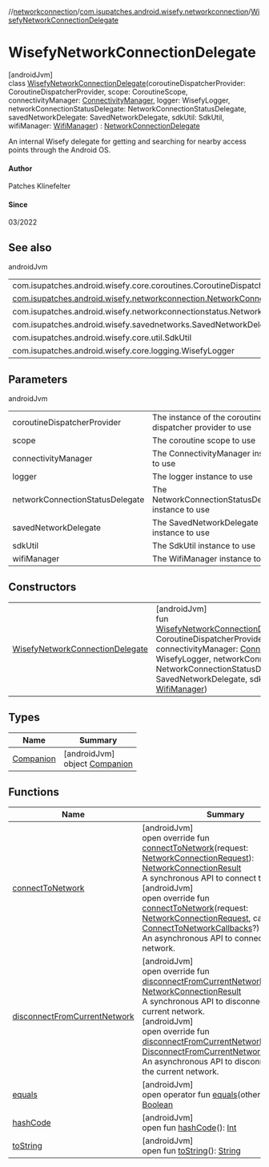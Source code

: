 //[networkconnection](../../../index.md)/[com.isupatches.android.wisefy.networkconnection](../index.md)/[WisefyNetworkConnectionDelegate](index.md)

# WisefyNetworkConnectionDelegate

[androidJvm]\
class [WisefyNetworkConnectionDelegate](index.md)(coroutineDispatcherProvider: CoroutineDispatcherProvider, scope: CoroutineScope, connectivityManager: [ConnectivityManager](https://developer.android.com/reference/kotlin/android/net/ConnectivityManager.html), logger: WisefyLogger, networkConnectionStatusDelegate: NetworkConnectionStatusDelegate, savedNetworkDelegate: SavedNetworkDelegate, sdkUtil: SdkUtil, wifiManager: [WifiManager](https://developer.android.com/reference/kotlin/android/net/wifi/WifiManager.html)) : [NetworkConnectionDelegate](../-network-connection-delegate/index.md)

An internal Wisefy delegate for getting and searching for nearby access points through the Android OS.

#### Author

Patches Klinefelter

#### Since

03/2022

## See also

androidJvm

| | |
|---|---|
| com.isupatches.android.wisefy.core.coroutines.CoroutineDispatcherProvider |  |
| [com.isupatches.android.wisefy.networkconnection.NetworkConnectionDelegate](../-network-connection-delegate/index.md) |  |
| com.isupatches.android.wisefy.networkconnectionstatus.NetworkConnectionStatusDelegate |  |
| com.isupatches.android.wisefy.savednetworks.SavedNetworkDelegate |  |
| com.isupatches.android.wisefy.core.util.SdkUtil |  |
| com.isupatches.android.wisefy.core.logging.WisefyLogger |  |

## Parameters

androidJvm

| | |
|---|---|
| coroutineDispatcherProvider | The instance of the coroutine dispatcher provider to use |
| scope | The coroutine scope to use |
| connectivityManager | The ConnectivityManager instance to use |
| logger | The logger instance to use |
| networkConnectionStatusDelegate | The NetworkConnectionStatusDelegate instance to use |
| savedNetworkDelegate | The SavedNetworkDelegate instance to use |
| sdkUtil | The SdkUtil instance to use |
| wifiManager | The WifiManager instance to use |

## Constructors

| | |
|---|---|
| [WisefyNetworkConnectionDelegate](-wisefy-network-connection-delegate.md) | [androidJvm]<br>fun [WisefyNetworkConnectionDelegate](-wisefy-network-connection-delegate.md)(coroutineDispatcherProvider: CoroutineDispatcherProvider, scope: CoroutineScope, connectivityManager: [ConnectivityManager](https://developer.android.com/reference/kotlin/android/net/ConnectivityManager.html), logger: WisefyLogger, networkConnectionStatusDelegate: NetworkConnectionStatusDelegate, savedNetworkDelegate: SavedNetworkDelegate, sdkUtil: SdkUtil, wifiManager: [WifiManager](https://developer.android.com/reference/kotlin/android/net/wifi/WifiManager.html)) |

## Types

| Name | Summary |
|---|---|
| [Companion](-companion/index.md) | [androidJvm]<br>object [Companion](-companion/index.md) |

## Functions

| Name | Summary |
|---|---|
| [connectToNetwork](connect-to-network.md) | [androidJvm]<br>open override fun [connectToNetwork](connect-to-network.md)(request: [NetworkConnectionRequest](../../com.isupatches.android.wisefy.networkconnection.entities/-network-connection-request/index.md)): [NetworkConnectionResult](../../com.isupatches.android.wisefy.networkconnection.entities/-network-connection-result/index.md)<br>A synchronous API to connect to a network.<br>[androidJvm]<br>open override fun [connectToNetwork](connect-to-network.md)(request: [NetworkConnectionRequest](../../com.isupatches.android.wisefy.networkconnection.entities/-network-connection-request/index.md), callbacks: [ConnectToNetworkCallbacks](../../com.isupatches.android.wisefy.networkconnection.callbacks/-connect-to-network-callbacks/index.md)?)<br>An asynchronous API to connect to a network. |
| [disconnectFromCurrentNetwork](disconnect-from-current-network.md) | [androidJvm]<br>open override fun [disconnectFromCurrentNetwork](disconnect-from-current-network.md)(): [NetworkConnectionResult](../../com.isupatches.android.wisefy.networkconnection.entities/-network-connection-result/index.md)<br>A synchronous API to disconnect from the current network.<br>[androidJvm]<br>open override fun [disconnectFromCurrentNetwork](disconnect-from-current-network.md)(callbacks: [DisconnectFromCurrentNetworkCallbacks](../../com.isupatches.android.wisefy.networkconnection.callbacks/-disconnect-from-current-network-callbacks/index.md)?)<br>An asynchronous API to disconnect from the current network. |
| [equals](../../com.isupatches.android.wisefy.networkconnection.entities/-network-connection-result/-disconnect-request-sent/index.md#585090901%2FFunctions%2F-1202619134) | [androidJvm]<br>open operator fun [equals](../../com.isupatches.android.wisefy.networkconnection.entities/-network-connection-result/-disconnect-request-sent/index.md#585090901%2FFunctions%2F-1202619134)(other: [Any](https://kotlinlang.org/api/latest/jvm/stdlib/kotlin/-any/index.html)?): [Boolean](https://kotlinlang.org/api/latest/jvm/stdlib/kotlin/-boolean/index.html) |
| [hashCode](../../com.isupatches.android.wisefy.networkconnection.entities/-network-connection-result/-disconnect-request-sent/index.md#1794629105%2FFunctions%2F-1202619134) | [androidJvm]<br>open fun [hashCode](../../com.isupatches.android.wisefy.networkconnection.entities/-network-connection-result/-disconnect-request-sent/index.md#1794629105%2FFunctions%2F-1202619134)(): [Int](https://kotlinlang.org/api/latest/jvm/stdlib/kotlin/-int/index.html) |
| [toString](../../com.isupatches.android.wisefy.networkconnection.entities/-network-connection-result/-disconnect-request-sent/index.md#1616463040%2FFunctions%2F-1202619134) | [androidJvm]<br>open fun [toString](../../com.isupatches.android.wisefy.networkconnection.entities/-network-connection-result/-disconnect-request-sent/index.md#1616463040%2FFunctions%2F-1202619134)(): [String](https://kotlinlang.org/api/latest/jvm/stdlib/kotlin/-string/index.html) |
